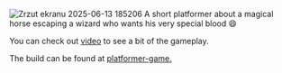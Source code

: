 ![Zrzut ekranu 2025-06-13 185206](https://github.com/user-attachments/assets/8252cfe8-3726-4474-9fac-90056eb15f96)
A short platformer about a magical horse escaping a wizard who wants his very special blood 😄 

You can check out [video](video.mp4) to see a bit of the gameplay.

The build can be found at [platformer-game. ](https://github.com/iza611/platformer-game)
